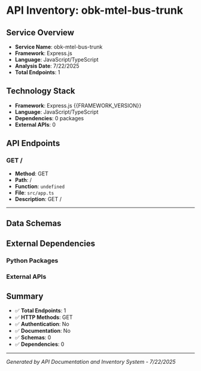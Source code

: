 # API Inventory: obk-mtel-bus-trunk

## Service Overview

- **Service Name**: obk-mtel-bus-trunk
- **Framework**: Express.js
- **Language**: JavaScript/TypeScript
- **Analysis Date**: 7/22/2025
- **Total Endpoints**: 1

## Technology Stack

- **Framework**: Express.js {{FRAMEWORK_VERSION}}
- **Language**: JavaScript/TypeScript
- **Dependencies**: 0 packages
- **External APIs**: 0

## API Endpoints

### GET /

- **Method**: GET
- **Path**: /
- **Function**: `undefined`
- **File**: `src/app.ts`
- **Description**: GET /

---



## Data Schemas



## External Dependencies

### Python Packages


### External APIs


## Summary

- ✅ **Total Endpoints**: 1
- ✅ **HTTP Methods**: GET
- ✅ **Authentication**: No
- ✅ **Documentation**: No
- ✅ **Schemas**: 0
- ✅ **Dependencies**: 0

---

*Generated by API Documentation and Inventory System - 7/22/2025* 